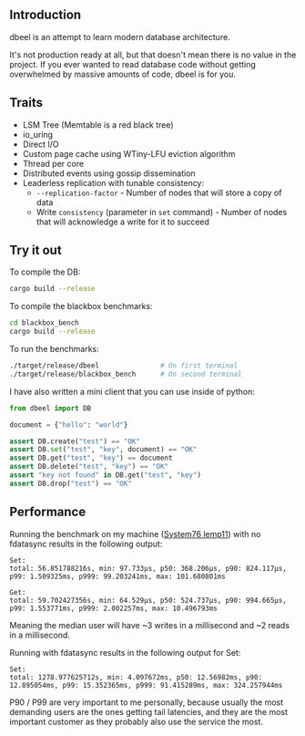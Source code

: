 ## Introduction
dbeel is an attempt to learn modern database architecture.

It's not production ready at all, but that doesn't mean there is no value in the project.
If you ever wanted to read database code without getting overwhelmed by massive amounts of code, dbeel is for you.

## Traits
* LSM Tree (Memtable is a red black tree)
* io_uring
* Direct I/O
* Custom page cache using WTiny-LFU eviction algorithm
* Thread per core
* Distributed events using gossip dissemination
* Leaderless replication with tunable consistency:
  * `--replication-factor` - Number of nodes that will store a copy of data
  * Write `consistency` (parameter in `set` command) - Number of nodes that will acknowledge a write for it to succeed

## Try it out

To compile the DB:
``` sh
cargo build --release
```

To compile the blackbox benchmarks:
``` sh
cd blackbox_bench
cargo build --release
```

To run the benchmarks:

``` sh
./target/release/dbeel               # On first terminal
./target/release/blackbox_bench      # On second terminal
```

I have also written a mini client that you can use inside of python:

``` python
from dbeel import DB

document = {"hello": "world"}

assert DB.create("test") == "OK"
assert DB.set("test", "key", document) == "OK"
assert DB.get("test", "key") == document
assert DB.delete("test", "key") == "OK"
assert "key not found" in DB.get("test", "key")
assert DB.drop("test") == "OK"
```

## Performance
Running the benchmark on my machine ([System76 lemp11](https://tech-docs.system76.com/models/lemp11/README.html)) with no fdatasync results in the following output:

```
Set:
total: 56.851788216s, min: 97.733µs, p50: 368.206µs, p90: 824.117µs, p99: 1.509325ms, p999: 99.203241ms, max: 101.680801ms

Get:
total: 59.702427356s, min: 64.529µs, p50: 524.737µs, p90: 994.665µs, p99: 1.553771ms, p999: 2.002257ms, max: 10.496793ms
```

Meaning the median user will have ~3 writes in a millisecond and ~2 reads in a millisecond.

Running with fdatasync results in the following output for Set:

```
Set:
total: 1278.977625712s, min: 4.097672ms, p50: 12.56982ms, p90: 12.895054ms, p99: 15.352365ms, p999: 91.415289ms, max: 324.257944ms
```

P90 / P99 are very important to me personally, because usually the most demanding users are the ones getting tail latencies, and they are the most important customer as they probably also use the service the most.
